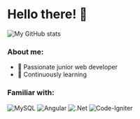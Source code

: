 
# Hello there! 👋

![My GitHub stats](https://github-readme-stats.vercel.app/api?username=SK68-ph&count_private=true&show_icons=true&theme=tokyonight)

<h3> About me: </h3>

- 🌱 Passionate junior web developer
- 🔭 Continuously learning


 ### Familiar with:
 ![MySQL](https://img.shields.io/badge/mysql-%2300f.svg?style=for-the-badge&logo=mysql&logoColor=white)
 ![Angular](https://img.shields.io/badge/angular-%23DD0031.svg?style=for-the-badge&logo=angular&logoColor=white)
 ![.Net](https://img.shields.io/badge/.NET-5C2D91?style=for-the-badge&logo=.net&logoColor=white)
 ![Code-Igniter](https://img.shields.io/badge/CodeIgniter-%23EF4223.svg?style=for-the-badge&logo=codeIgniter&logoColor=white)
